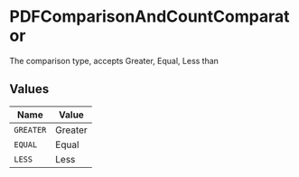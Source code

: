 # PDFComparisonAndCountComparator

The comparison type, accepts Greater, Equal, Less than


## Values

| Name      | Value     |
| --------- | --------- |
| `GREATER` | Greater   |
| `EQUAL`   | Equal     |
| `LESS`    | Less      |